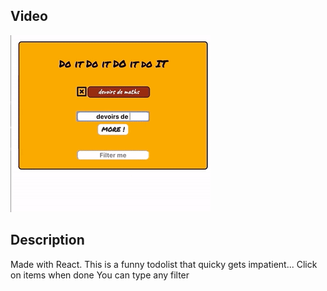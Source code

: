 ## Video

![](demo/demo.gif)

## Description

Made with React.
This is a funny todolist that quicky gets impatient...
Click on items when done
You can type any filter
